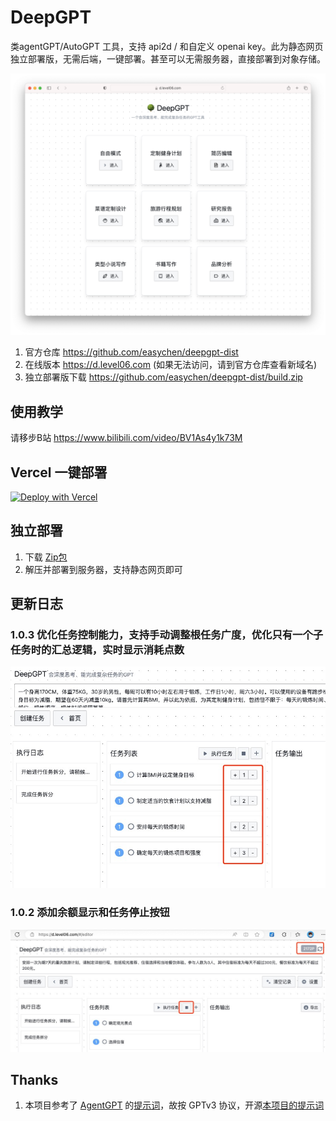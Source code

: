 # DeepGPT
类agentGPT/AutoGPT 工具，支持 api2d / 和自定义 openai key。此为静态网页独立部署版，无需后端，一键部署。甚至可以无需服务器，直接部署到对象存储。

![](images/20230627180754.png)

1. 官方仓库 <https://github.com/easychen/deepgpt-dist>
1. 在线版本 <https://d.level06.com> (如果无法访问，请到官方仓库查看新域名)
1. 独立部署版下载 <https://github.com/easychen/deepgpt-dist/build.zip>

## 使用教学

请移步B站 <https://www.bilibili.com/video/BV1As4y1k73M>

## Vercel 一键部署

[![Deploy with Vercel](https://vercel.com/button)](https://vercel.com/new/clone?repository-url=https%3A%2F%2Fgithub.com%2Feasychen%2Fdeepgpt-dist.git)


## 独立部署

1. 下载 [Zip包](./build.zip)
1. 解压并部署到服务器，支持静态网页即可

## 更新日志

### 1.0.3 优化任务控制能力，支持手动调整根任务广度，优化只有一个子任务时的汇总逻辑，实时显示消耗点数

![](images/20230628153425.png)

### 1.0.2 添加余额显示和任务停止按钮

![](images/20230628132904.png)

## Thanks

1. 本项目参考了 [AgentGPT](https://github.com/reworkd/AgentGPT) 的[提示词](https://github.com/reworkd/AgentGPT/blob/main/platform/reworkd_platform/web/api/agent/prompts.py)，故按 GPTv3 协议，开源[本项目的提示词](./prompt.js)
